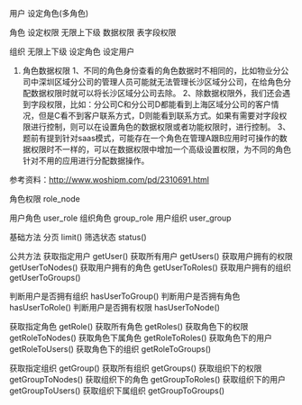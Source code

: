 用户
设定角色(多角色)

角色
设定权限
无限上下级
数据权限
表字段权限

组织
无限上下级
设定角色
设定用户

1. 角色数据权限
   1、不同的角色身份查看的角色数据时不相同的，比如物业分公司中深圳区域分公司的管理人员可能就无法管理长沙区域分公司，在给角色分配数据权限时就可以将长沙区域分公司去除。
   2、除数据权限外，我们还会遇到字段权限，比如：分公司C和分公司D都能看到上海区域分公司的客户情况，但是C看不到客户联系方式，D则能看到联系方式。如果有需要对字段权限进行控制，则可以在设置角色的数据权限或者功能权限时，进行控制。
   3、题前有提到针对saas模式，可能存在一个角色在管理A跟B应用时可操作的数据权限时不一样的，可以在数据权限中增加一个高级设置权限，为不同的角色针对不用的应用进行分配数据操作。

参考资料：http://www.woshipm.com/pd/2310691.html


角色权限 role_node

用户角色 user_role
组织角色 group_role
用户组织 user_group

基础方法
分页    limit()
筛选状态 status()

公共方法
获取指定用户      getUser()
获取所有用户      getUsers()
获取用户拥有的权限 getUserToNodes()
获取用户拥有的角色 getUserToRoles()
获取用户拥有的组织 getUserToGroups()

判断用户是否拥有组织 hasUserToGroup()
判断用户是否拥有角色 hasUserToRole()
判断用户是否拥有权限 hasUserToNode()

获取指定角色    getRole()
获取所有角色    getRoles()
获取角色下的权限 getRoleToNodes()
获取角色下属角色 getRoleToRoles()
获取角色下的用户 getRoleToUsers()
获取角色下的组织 getRoleToGroups()

获取指定组织    getGroup()
获取所有组织    getGroups()
获取组织下的权限 getGroupToNodes()
获取组织下的角色 getGroupToRoles()
获取组织下的用户 getGroupToUsers()
获取组织下属组织 getGroupToGroups()